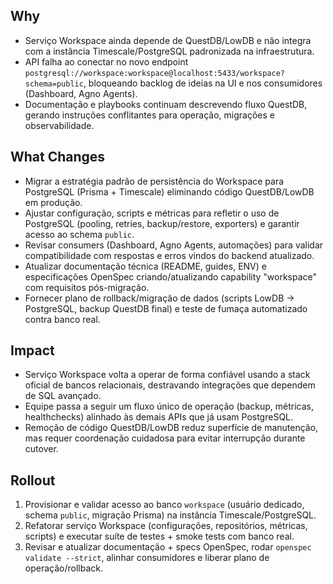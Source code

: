## Why
- Serviço Workspace ainda depende de QuestDB/LowDB e não integra com a instância Timescale/PostgreSQL padronizada na infraestrutura.
- API falha ao conectar no novo endpoint `postgresql://workspace:workspace@localhost:5433/workspace?schema=public`, bloqueando backlog de ideias na UI e nos consumidores (Dashboard, Agno Agents).
- Documentação e playbooks continuam descrevendo fluxo QuestDB, gerando instruções conflitantes para operação, migrações e observabilidade.

## What Changes
- Migrar a estratégia padrão de persistência do Workspace para PostgreSQL (Prisma + Timescale) eliminando código QuestDB/LowDB em produção.
- Ajustar configuração, scripts e métricas para refletir o uso de PostgreSQL (pooling, retries, backup/restore, exporters) e garantir acesso ao schema `public`.
- Revisar consumers (Dashboard, Agno Agents, automações) para validar compatibilidade com respostas e erros vindos do backend atualizado.
- Atualizar documentação técnica (README, guides, ENV) e especificações OpenSpec criando/atualizando capability "workspace" com requisitos pós-migração.
- Fornecer plano de rollback/migração de dados (scripts LowDB → PostgreSQL, backup QuestDB final) e teste de fumaça automatizado contra banco real.

## Impact
- Serviço Workspace volta a operar de forma confiável usando a stack oficial de bancos relacionais, destravando integrações que dependem de SQL avançado.
- Equipe passa a seguir um fluxo único de operação (backup, métricas, healthchecks) alinhado às demais APIs que já usam PostgreSQL.
- Remoção de código QuestDB/LowDB reduz superfície de manutenção, mas requer coordenação cuidadosa para evitar interrupção durante cutover.

## Rollout
1. Provisionar e validar acesso ao banco `workspace` (usuário dedicado, schema `public`, migração Prisma) na instância Timescale/PostgreSQL.
2. Refatorar serviço Workspace (configurações, repositórios, métricas, scripts) e executar suíte de testes + smoke tests com banco real.
3. Revisar e atualizar documentação + specs OpenSpec, rodar `openspec validate --strict`, alinhar consumidores e liberar plano de operação/rollback.
